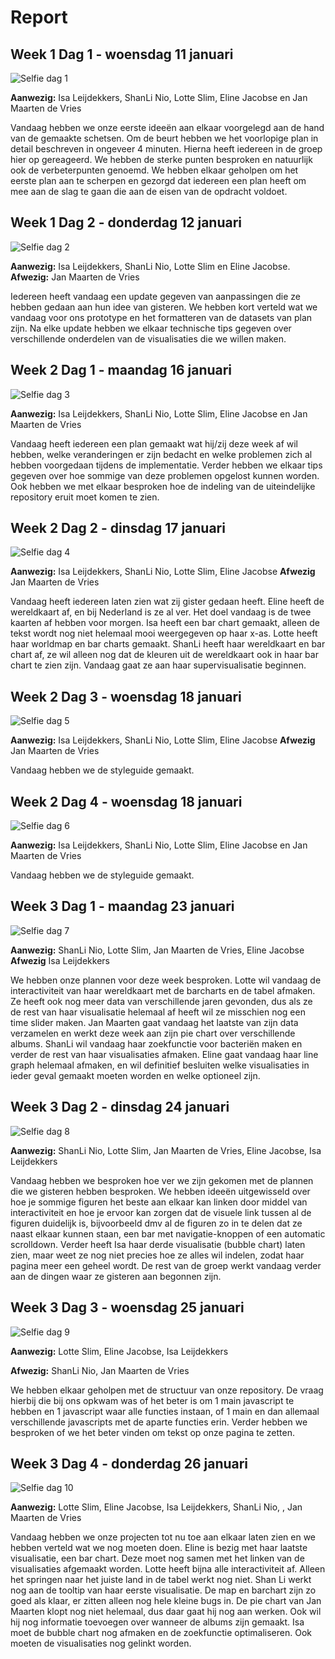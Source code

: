 # Report

## Week 1 Dag 1 - woensdag 11 januari

![Selfie dag 1](/doc/selfie1.png)

**Aanwezig:** Isa Leijdekkers, ShanLi Nio, Lotte Slim, Eline Jacobse en Jan Maarten de Vries  


Vandaag hebben we onze eerste ideeën aan elkaar voorgelegd aan de hand van de gemaakte schetsen. Om de beurt hebben we het voorlopige plan in detail beschreven in ongeveer 4 minuten. Hierna heeft iedereen in de groep hier op gereageerd. We hebben de sterke punten besproken en natuurlijk ook de verbeterpunten genoemd. We hebben elkaar geholpen om het eerste plan aan te scherpen en gezorgd dat iedereen een plan heeft om mee aan de slag te gaan die aan de eisen van de opdracht voldoet.


## Week 1 Dag 2 - donderdag 12 januari

![Selfie dag 2](/doc/selfie2.png)

**Aanwezig:** Isa Leijdekkers, ShanLi Nio, Lotte Slim en Eline Jacobse.
**Afwezig:** Jan Maarten de Vries  


Iedereen heeft vandaag een update gegeven van aanpassingen die ze hebben gedaan aan hun idee van gisteren. We hebben kort verteld wat we vandaag voor ons prototype en het formatteren van de datasets van plan zijn.
Na elke update hebben we elkaar technische tips gegeven over verschillende onderdelen van de visualisaties die we willen maken.

## Week 2 Dag 1 - maandag 16 januari

![Selfie dag 3](/doc/selfie3.png)

**Aanwezig:** Isa Leijdekkers, ShanLi Nio, Lotte Slim, Eline Jacobse en Jan Maarten de Vries

Vandaag heeft iedereen een plan gemaakt wat hij/zij deze week af wil hebben, welke veranderingen er zijn bedacht en welke problemen zich al hebben voorgedaan tijdens de implementatie. Verder hebben we elkaar tips gegeven over hoe sommige van deze problemen opgelost kunnen worden. Ook hebben we met elkaar besproken hoe de indeling van de uiteindelijke repository eruit moet komen te zien.

## Week 2 Dag 2 - dinsdag 17 januari

![Selfie dag 4](/doc/selfie4.png)

**Aanwezig:** Isa Leijdekkers, ShanLi Nio, Lotte Slim, Eline Jacobse
**Afwezig** Jan Maarten de Vries

Vandaag heeft iedereen laten zien wat zij gister gedaan heeft. Eline heeft de wereldkaart af, en bij Nederland is ze al ver. Het doel vandaag is de twee kaarten af hebben voor morgen.
Isa heeft een bar chart gemaakt, alleen de tekst wordt nog niet helemaal mooi weergegeven op haar x-as. Lotte heeft haar worldmap en bar charts gemaakt. ShanLi heeft haar wereldkaart en bar chart af, ze wil alleen nog dat de kleuren uit de wereldkaart ook in haar bar chart te zien zijn. Vandaag gaat ze aan haar supervisualisatie beginnen.

## Week 2 Dag 3 - woensdag 18 januari

![Selfie dag 5](/doc/selfie5.png)

**Aanwezig:** Isa Leijdekkers, ShanLi Nio, Lotte Slim, Eline Jacobse
**Afwezig** Jan Maarten de Vries

Vandaag hebben we de styleguide gemaakt.

## Week 2 Dag 4 - woensdag 18 januari

![Selfie dag 6](/doc/selfie6.png)

**Aanwezig:** Isa Leijdekkers, ShanLi Nio, Lotte Slim, Eline Jacobse en Jan Maarten de Vries

Vandaag hebben we de styleguide gemaakt.

## Week 3 Dag 1 - maandag 23 januari

![Selfie dag 7](/doc/selfie7.png)

**Aanwezig:** ShanLi Nio, Lotte Slim, Jan Maarten de Vries, Eline Jacobse
**Afwezig** Isa Leijdekkers

We hebben onze plannen voor deze week besproken. Lotte wil vandaag de interactiviteit van haar wereldkaart met de barcharts en de tabel afmaken. Ze heeft ook nog meer data van verschillende jaren gevonden, dus als ze de rest van haar visualisatie helemaal af heeft wil ze misschien nog een time slider maken. Jan Maarten gaat vandaag het laatste van zijn data verzamelen en werkt deze week aan zijn pie chart over verschillende albums. ShanLi wil vandaag haar zoekfunctie voor bacteriën maken en verder de rest van haar visualisaties afmaken. Eline gaat vandaag haar line graph helemaal afmaken, en wil definitief besluiten welke visualisaties in ieder geval gemaakt moeten worden en welke optioneel zijn.

## Week 3 Dag 2 - dinsdag 24 januari

![Selfie dag 8](/doc/selfie8.png)

**Aanwezig:** ShanLi Nio, Lotte Slim, Jan Maarten de Vries, Eline Jacobse, Isa Leijdekkers

Vandaag hebben we besproken hoe ver we zijn gekomen met de plannen die we gisteren hebben besproken. We hebben ideeën uitgewisseld over hoe je sommige figuren het beste aan elkaar kan linken door middel van interactiviteit en hoe je ervoor kan zorgen dat de visuele link tussen al de figuren duidelijk is, bijvoorbeeld dmv al de figuren zo in te delen dat ze naast elkaar kunnen staan, een bar met navigatie-knoppen of een automatic scrolldown. Verder heeft Isa haar derde visualisatie (bubble chart) laten zien, maar weet ze nog niet precies hoe ze alles wil indelen, zodat haar pagina meer een geheel wordt. De rest van de groep werkt vandaag verder aan de dingen waar ze gisteren aan begonnen zijn.

## Week 3 Dag 3 - woensdag 25 januari

![Selfie dag 9](/doc/selfie9.png)

**Aanwezig:** Lotte Slim, Eline Jacobse, Isa Leijdekkers

**Afwezig:** ShanLi Nio, Jan Maarten de Vries

We hebben elkaar geholpen met de structuur van onze repository. De vraag hierbij die bij ons opkwam was of het beter is om 1 main javascript te hebben en 1 javascript waar alle functies instaan, of 1 main en dan allemaal verschillende javascripts met de aparte functies erin. Verder hebben we besproken of we het beter vinden om tekst op onze pagina te zetten.

## Week 3 Dag 4 - donderdag 26 januari

![Selfie dag 10](/doc/selfie10.png)

**Aanwezig:** Lotte Slim, Eline Jacobse, Isa Leijdekkers, ShanLi Nio, , Jan Maarten de Vries

Vandaag hebben we onze projecten tot nu toe aan elkaar laten zien en we hebben verteld wat we nog moeten doen. Eline is bezig met haar laatste visualisatie, een bar chart. Deze moet nog samen met het linken van de visualisaties afgemaakt worden. Lotte heeft bijna alle interactiviteit af. Alleen het springen naar het juiste land in de tabel werkt nog niet. Shan Li werkt nog aan de tooltip van haar eerste visualisatie. De map en barchart zijn zo goed als klaar, er zitten alleen nog hele kleine bugs in. De pie chart van Jan Maarten klopt nog niet helemaal, dus daar gaat hij nog aan werken. Ook wil hij nog informatie toevoegen over wanneer de albums zijn gemaakt. Isa moet de bubble chart nog afmaken en de zoekfunctie optimaliseren. Ook moeten de visualisaties nog gelinkt worden.

